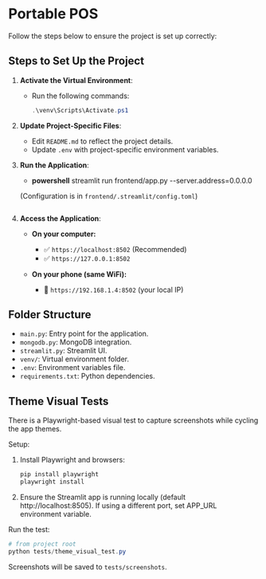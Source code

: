 # Portable POS

Follow the steps below to ensure the project is set up correctly:

## Steps to Set Up the Project

1. **Activate the Virtual Environment**:
   - Run the following commands:
     ```powershell
     .\venv\Scripts\Activate.ps1
     ```

2. **Update Project-Specific Files**:
   - Edit `README.md` to reflect the project details.
   - Update `.env` with project-specific environment variables.

3. **Run the Application**:
   - **powershell**
   streamlit run frontend/app.py --server.address=0.0.0.0

   (Configuration is in `frontend/.streamlit/config.toml`)
     ```

4. **Access the Application**:
   - **On your computer:**
     - ✅ `https://localhost:8502` (Recommended)
     - ✅ `https://127.0.0.1:8502`
   
   - **On your phone (same WiFi):**
     - 📱 `https://192.168.1.4:8502` (your local IP)

## Folder Structure

- `main.py`: Entry point for the application.
- `mongodb.py`: MongoDB integration.
- `streamlit.py`: Streamlit UI.
- `venv/`: Virtual environment folder.
- `.env`: Environment variables file.
- `requirements.txt`: Python dependencies.

## Theme Visual Tests

There is a Playwright-based visual test to capture screenshots while cycling the app themes.

Setup:

1. Install Playwright and browsers:

   ```powershell
   pip install playwright
   playwright install
   ```

2. Ensure the Streamlit app is running locally (default http://localhost:8505). If using a different port, set APP_URL environment variable.

Run the test:

```powershell
# from project root
python tests/theme_visual_test.py
``` 

Screenshots will be saved to `tests/screenshots`.
